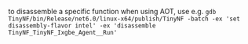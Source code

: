 to disassemble a specific function when using AOT, use e.g. `gdb TinyNF/bin/Release/net6.0/linux-x64/publish/TinyNF -batch -ex 'set disassembly-flavor intel' -ex 'disassemble TinyNF_TinyNF_Ixgbe_Agent__Run'`
